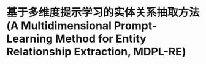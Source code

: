 # 基于多维度提示学习的实体关系抽取方法(A Multidimensional Prompt-Learning Method for Entity Relationship Extraction, MDPL-RE)
